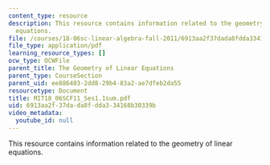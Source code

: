 ```yaml
---
content_type: resource
description: This resource contains information related to the geometry of linear
  equations.
file: /courses/18-06sc-linear-algebra-fall-2011/6913aa2f37dada8fdda334168b30339b_MIT18_06SCF11_Ses1.1sum.pdf
file_type: application/pdf
learning_resource_types: []
ocw_type: OCWFile
parent_title: The Geometry of Linear Equations
parent_type: CourseSection
parent_uid: ee886403-2dd8-29b4-83a2-ae7dfeb2da55
resourcetype: Document
title: MIT18_06SCF11_Ses1.1sum.pdf
uid: 6913aa2f-37da-da8f-dda3-34168b30339b
video_metadata:
  youtube_id: null
---
```

This resource contains information related to the geometry of linear equations.